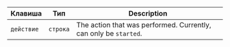 | Клавиша    | Тип      | Description                                                      |
| ---------- | -------- | ---------------------------------------------------------------- |
| `действие` | `строка` | The action that was performed. Currently, can only be `started`. |
